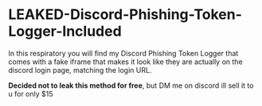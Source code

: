 # LEAKED-Discord-Phishing-Token-Logger-Included

In this respiratory you will find my Discord Phishing Token Logger that comes with a fake iframe that makes it look like they are actually on the discord login page, matching the login URL.





**Decided not to leak this method for free**, but DM me on discord ill sell it to u for only $15
